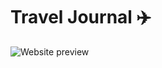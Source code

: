 # Travel Journal ✈️
![Website preview](https://user-images.githubusercontent.com/65121631/165630245-5f9a26c3-3137-4a56-9323-abd3e3fd8a74.png)

